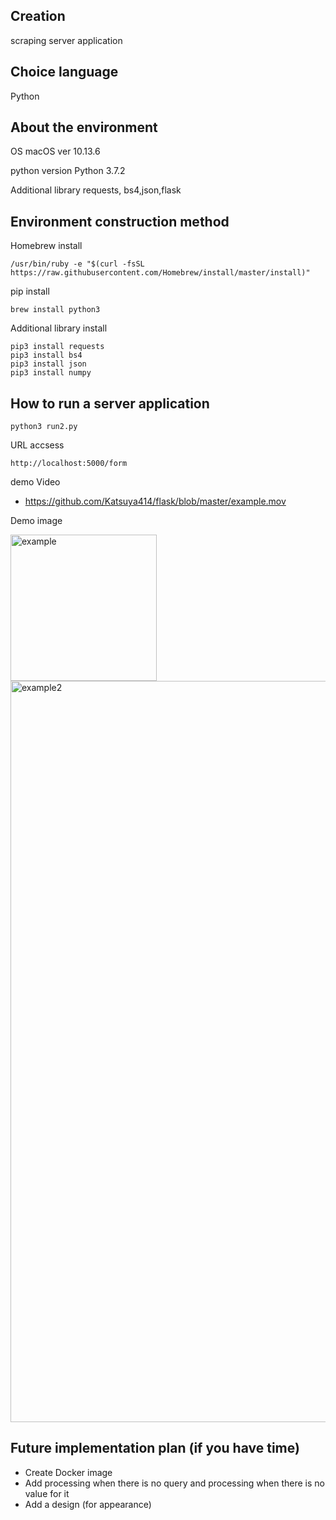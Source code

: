 ## Creation
scraping server application

## Choice language
Python

## About the environment
OS macOS ver 10.13.6

python version Python 3.7.2

Additional library requests, bs4,json,flask

## Environment construction method
Homebrew install

```
/usr/bin/ruby -e "$(curl -fsSL https://raw.githubusercontent.com/Homebrew/install/master/install)"
```

pip install
```
brew install python3
```

Additional library install
```
pip3 install requests
pip3 install bs4
pip3 install json
pip3 install numpy
```

## How to run a server application
```
python3 run2.py
```
URL accsess
```
http://localhost:5000/form
```
demo Video
- https://github.com/Katsuya414/flask/blob/master/example.mov

Demo image

<img width="234" alt="example" src="https://user-images.githubusercontent.com/23134366/58650882-ceb07480-834a-11e9-90f3-59254892ef6b.png">


<img width="1186" alt="example2" src="https://user-images.githubusercontent.com/23134366/58650829-b2acd300-834a-11e9-8b16-d904007dc470.png">



## Future implementation plan (if you have time)
- Create Docker image
- Add processing when there is no query and processing when there is no value for it
- Add a design (for appearance)
